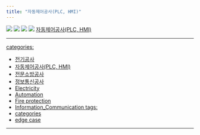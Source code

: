 ```yaml
---
title: "자동제어공사(PLC, HMI)"
---
```

<img src="https://seastory.github.io/YYtech/assets/images/B_00.jpg">
<img src="https://seastory.github.io/YYtech/assets/images/B_01.jpg">
<img src="https://seastory.github.io/YYtech/assets/images/B_02.jpg">
<img src="https://seastory.github.io/YYtech/assets/images/B_03.jpg">

<body>
<a href="https://blog.naver.com/PostList.nhn?blogId=seastory9&from=postList&categoryNo=193"> 자동제어공사(PLC, HMI)
    </body>
  
---
categories:
  - 전기공사
  - 자동제어공사(PLC, HMI)
  - 전문소방공사
  - 정보통신공사
  - Electricity
  - Automation
  - Fire protection
  - Information_Communication
 tags:
  - categories
  - edge case
---
